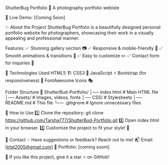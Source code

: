 ShutterBug Portfolio 📸
A photography portfolio webiste 

🚀 Live Demo: [Coming Soon]

✨ About the Project
ShutterBug Portfolio is a beautifully designed personal portfolio website for photographers, showcasing their work in a visually appealing and professional manner.

Features:
✅ Stunning gallery section 📷
✅ Responsive & mobile-friendly 📱
✅ Smooth animations & transitions 🎨
✅ Easy to customize ✏️
✅ Contact form for inquiries 📩

🔧 Technologies Used
HTML5 🏗️
CSS3 🎨
JavaScript ⚡
Bootstrap (for responsiveness) 📱
FontAwesome Icons 🎭

Folder Structure
📂 
ShutterBud-Portfolio/
│── index.html          # Main HTML file
│── Assets/            # Images, videos, fonts
│── CSS/               # Stylesheets
│── README.md          # This file
└── .gitignore         # Ignore unnecessary files


🚀 How to Use
1️⃣ Clone the repository:  git clone https://github.com/Tarsha777/ShutterBud-Portfolio.git
2️⃣ Open index.html in your browser.
3️⃣ Customize the project to fit your style! 🎨


📧 Contact
💡 Have suggestions or feedback? Reach out to me!
📬 Email: [ptst2005@gmail.com]
🔗 Portfolio: [coming soom]

🌟 If you like this project, give it a star ⭐ on GitHub!
